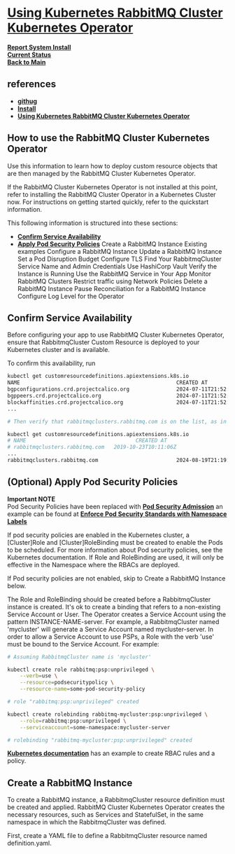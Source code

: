 # **[Using Kubernetes RabbitMQ Cluster Kubernetes Operator](https://www.rabbitmq.com/kubernetes/operator/using-operator)**

**[Report System Install](./report-system-install.md)**\
**[Current Status](../development/status/weekly/current_status.md)**\
**[Back to Main](../README.md)**

## references

- **[githug](https://github.com/rabbitmq/cluster-operator)**
- **[Install](https://www.rabbitmq.com/kubernetes/operator/install-operator)**
- **[Using Kubernetes RabbitMQ Cluster Kubernetes Operator](https://www.rabbitmq.com/kubernetes/operator/using-operator)**

## How to use the RabbitMQ Cluster Kubernetes Operator

Use this information to learn how to deploy custom resource objects that are then managed by the RabbitMQ Cluster Kubernetes Operator.

If the RabbitMQ Cluster Kubernetes Operator is not installed at this point, refer to installing the RabbitMQ Cluster Operator in a Kubernetes Cluster now. For instructions on getting started quickly, refer to the quickstart information.

This following information is structured into these sections:

- **[Confirm Service Availability](#confirm-service-availability)**
- **[Apply Pod Security Policies](#optional-apply-pod-security-policies)**
Create a RabbitMQ Instance
Existing examples
Configure a RabbitMQ Instance
Update a RabbitMQ Instance
Set a Pod Disruption Budget
Configure TLS
Find Your RabbitmqCluster Service Name and Admin Credentials
Use HashiCorp Vault
Verify the Instance is Running
Use the RabbitMQ Service in Your App
Monitor RabbitMQ Clusters
Restrict traffic using Network Policies
Delete a RabbitMQ Instance
Pause Reconciliation for a RabbitMQ Instance
Configure Log Level for the Operator

## Confirm Service Availability

Before configuring your app to use RabbitMQ Cluster Kubernetes Operator, ensure that RabbitmqCluster Custom Resource is deployed to your Kubernetes cluster and is available.

To confirm this availability, run

```bash
kubectl get customresourcedefinitions.apiextensions.k8s.io
NAME                                                  CREATED AT
bgpconfigurations.crd.projectcalico.org               2024-07-11T21:52:41Z
bgppeers.crd.projectcalico.org                        2024-07-11T21:52:42Z
blockaffinities.crd.projectcalico.org                 2024-07-11T21:52:42Z
...

# Then verify that rabbitmqclusters.rabbitmq.com is on the list, as in the example below:

kubectl get customresourcedefinitions.apiextensions.k8s.io
# NAME                                   CREATED AT
# rabbitmqclusters.rabbitmq.com   2019-10-23T10:11:06Z
...
rabbitmqclusters.rabbitmq.com                         2024-08-19T21:19:19Z
```

## (Optional) Apply Pod Security Policies

**Important NOTE**\
Pod Security Policies have been replaced with **[Pod Security Admission](https://kubernetes.io/docs/concepts/security/pod-security-admission/)** an example can be found at **[Enforce Pod Security Standards with Namespace Labels](https://kubernetes.io/docs/tasks/configure-pod-container/enforce-standards-namespace-labels)**

If pod security policies are enabled in the Kubernetes cluster, a [Cluster]Role and [Cluster]RoleBinding must be created to enable the Pods to be scheduled. For more information about Pod security policies, see the Kubernetes documentation. If Role and RoleBinding are used, it will only be effective in the Namespace where the RBACs are deployed.

If Pod security policies are not enabled, skip to Create a RabbitMQ Instance below.

The Role and RoleBinding should be created before a RabbitmqCluster instance is created. It's ok to create a binding that refers to a non-existing Service Account or User. The Operator creates a Service Account using the pattern INSTANCE-NAME-server. For example, a RabbitmqCluster named 'mycluster' will generate a Service Account named mycluster-server. In order to allow a Service Account to use PSPs, a Role with the verb 'use' must be bound to the Service Account. For example:

```bash
# Assuming RabbitmqCluster name is 'mycluster'

kubectl create role rabbitmq:psp:unprivileged \
    --verb=use \
    --resource=podsecuritypolicy \
    --resource-name=some-pod-security-policy

# role "rabbitmq:psp:unprivileged" created

kubectl create rolebinding rabbitmq-mycluster:psp:unprivileged \
    --role=rabbitmq:psp:unprivileged \
    --serviceaccount=some-namespace:mycluster-server

# rolebinding "rabbitmq-mycluster:psp:unprivileged" created
```

**[Kubernetes documentation](https://kubernetes.io/docs/concepts/policy/pod-security-policy/#example)** has an example to create RBAC rules and a policy.

## Create a RabbitMQ Instance

To create a RabbitMQ instance, a RabbitmqCluster resource definition must be created and applied. RabbitMQ Cluster Kubernetes Operator creates the necessary resources, such as Services and StatefulSet, in the same namespace in which the RabbitmqCluster was defined.

First, create a YAML file to define a RabbitmqCluster resource named definition.yaml.
